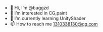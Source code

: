 - 👋 Hi, I’m @buggzd
- 👀 I’m interested in CG,paint
- 🌱 I’m currently learning UnityShader
- 📫 How to reach me 1310338130@qq.com
